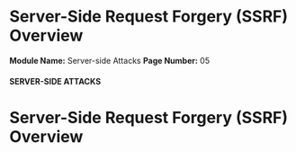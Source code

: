 <!--
 // Platform: Academy
// URL: https://academy.hackthebox.com/module/145/section/1297
// Platform Version: V1
// Module ID: 145
// Module Name: Server-side Attacks
// Module Difficulty: Medium
// Section ID: 1297
// Section Title: Server-Side Request Forgery (SSRF) Overview
// Page Title: Server-side Attacks
// Page Number: 05
-->

# Server-Side Request Forgery (SSRF) Overview

**Module Name:** Server-side Attacks **Page Number:** 05

#### SERVER-SIDE ATTACKS

# Server-Side Request Forgery (SSRF) Overview

####